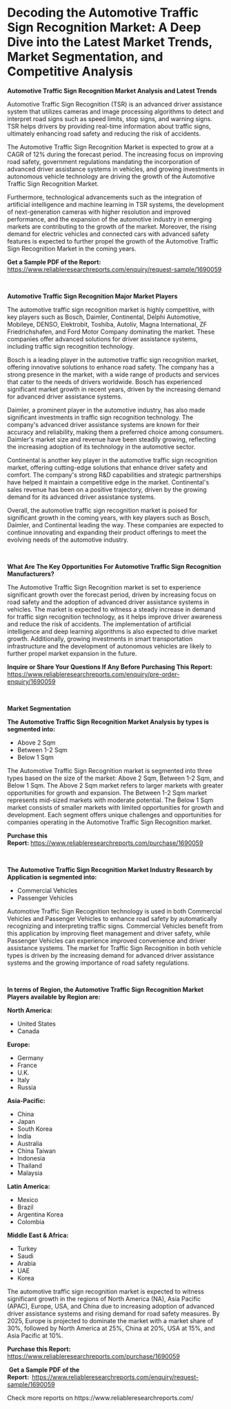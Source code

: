 <p><h1>Decoding the Automotive Traffic Sign Recognition Market: A Deep Dive into the Latest Market Trends, Market Segmentation, and Competitive Analysis</h1></p><p><strong>Automotive Traffic Sign Recognition Market Analysis and Latest Trends</strong></p>
<p><p>Automotive Traffic Sign Recognition (TSR) is an advanced driver assistance system that utilizes cameras and image processing algorithms to detect and interpret road signs such as speed limits, stop signs, and warning signs. TSR helps drivers by providing real-time information about traffic signs, ultimately enhancing road safety and reducing the risk of accidents.</p><p>The Automotive Traffic Sign Recognition Market is expected to grow at a CAGR of 12% during the forecast period. The increasing focus on improving road safety, government regulations mandating the incorporation of advanced driver assistance systems in vehicles, and growing investments in autonomous vehicle technology are driving the growth of the Automotive Traffic Sign Recognition Market.</p><p>Furthermore, technological advancements such as the integration of artificial intelligence and machine learning in TSR systems, the development of next-generation cameras with higher resolution and improved performance, and the expansion of the automotive industry in emerging markets are contributing to the growth of the market. Moreover, the rising demand for electric vehicles and connected cars with advanced safety features is expected to further propel the growth of the Automotive Traffic Sign Recognition Market in the coming years.</p></p>
<p><strong>Get a Sample PDF of the Report:&nbsp;</strong> <a href="https://www.reliableresearchreports.com/enquiry/request-sample/1690059">https://www.reliableresearchreports.com/enquiry/request-sample/1690059</a></p>
<p>&nbsp;</p>
<p><strong>Automotive Traffic Sign Recognition Major Market Players</strong></p>
<p><p>The automotive traffic sign recognition market is highly competitive, with key players such as Bosch, Daimler, Continental, Delphi Automotive, Mobileye, DENSO, Elektrobit, Toshiba, Autoliv, Magna International, ZF Friedrichshafen, and Ford Motor Company dominating the market. These companies offer advanced solutions for driver assistance systems, including traffic sign recognition technology.</p><p>Bosch is a leading player in the automotive traffic sign recognition market, offering innovative solutions to enhance road safety. The company has a strong presence in the market, with a wide range of products and services that cater to the needs of drivers worldwide. Bosch has experienced significant market growth in recent years, driven by the increasing demand for advanced driver assistance systems.</p><p>Daimler, a prominent player in the automotive industry, has also made significant investments in traffic sign recognition technology. The company's advanced driver assistance systems are known for their accuracy and reliability, making them a preferred choice among consumers. Daimler's market size and revenue have been steadily growing, reflecting the increasing adoption of its technology in the automotive sector.</p><p>Continental is another key player in the automotive traffic sign recognition market, offering cutting-edge solutions that enhance driver safety and comfort. The company's strong R&D capabilities and strategic partnerships have helped it maintain a competitive edge in the market. Continental's sales revenue has been on a positive trajectory, driven by the growing demand for its advanced driver assistance systems.</p><p>Overall, the automotive traffic sign recognition market is poised for significant growth in the coming years, with key players such as Bosch, Daimler, and Continental leading the way. These companies are expected to continue innovating and expanding their product offerings to meet the evolving needs of the automotive industry.</p></p>
<p>&nbsp;</p>
<p><strong>What Are The Key Opportunities For Automotive Traffic Sign Recognition Manufacturers?</strong></p>
<p><p>The Automotive Traffic Sign Recognition market is set to experience significant growth over the forecast period, driven by increasing focus on road safety and the adoption of advanced driver assistance systems in vehicles. The market is expected to witness a steady increase in demand for traffic sign recognition technology, as it helps improve driver awareness and reduce the risk of accidents. The implementation of artificial intelligence and deep learning algorithms is also expected to drive market growth. Additionally, growing investments in smart transportation infrastructure and the development of autonomous vehicles are likely to further propel market expansion in the future.</p></p>
<p><strong>Inquire or Share Your Questions If Any Before Purchasing This Report:</strong> <a href="https://www.reliableresearchreports.com/enquiry/pre-order-enquiry/1690059">https://www.reliableresearchreports.com/enquiry/pre-order-enquiry/1690059</a></p>
<p>&nbsp;</p>
<p><strong>Market Segmentation</strong></p>
<p><strong>The Automotive Traffic Sign Recognition Market Analysis by types is segmented into:</strong></p>
<p><ul><li>Above 2 Sqm</li><li>Between 1-2 Sqm</li><li>Below 1 Sqm</li></ul></p>
<p><p>The Automotive Traffic Sign Recognition market is segmented into three types based on the size of the market: Above 2 Sqm, Between 1-2 Sqm, and Below 1 Sqm. The Above 2 Sqm market refers to larger markets with greater opportunities for growth and expansion. The Between 1-2 Sqm market represents mid-sized markets with moderate potential. The Below 1 Sqm market consists of smaller markets with limited opportunities for growth and development. Each segment offers unique challenges and opportunities for companies operating in the Automotive Traffic Sign Recognition market.</p></p>
<p><strong>Purchase this Report:&nbsp;</strong><a href="https://www.reliableresearchreports.com/purchase/1690059">https://www.reliableresearchreports.com/purchase/1690059</a></p>
<p>&nbsp;</p>
<p><strong>The Automotive Traffic Sign Recognition Market Industry Research by Application is segmented into:</strong></p>
<p><ul><li>Commercial Vehicles</li><li>Passenger Vehicles</li></ul></p>
<p><p>Automotive Traffic Sign Recognition technology is used in both Commercial Vehicles and Passenger Vehicles to enhance road safety by automatically recognizing and interpreting traffic signs. Commercial Vehicles benefit from this application by improving fleet management and driver safety, while Passenger Vehicles can experience improved convenience and driver assistance systems. The market for Traffic Sign Recognition in both vehicle types is driven by the increasing demand for advanced driver assistance systems and the growing importance of road safety regulations.</p></p>
<p>&nbsp;</p>
<p><strong>In terms of Region, the Automotive Traffic Sign Recognition Market Players available by Region are:</strong></p>
<p>
    <p> <strong> North America: </strong>
        <ul>
            <li>United States</li>
            <li>Canada</li>
        </ul>
        </p> 
    <p> <strong> Europe: </strong>
        <ul>
            <li>Germany</li>
            <li>France</li>
            <li>U.K.</li>
            <li>Italy</li>
            <li>Russia</li>
        </ul>
        </p> 
    <p> <strong> Asia-Pacific: </strong>
        <ul>
            <li>China</li>
            <li>Japan</li>
            <li>South Korea</li>
            <li>India</li>
            <li>Australia</li>
            <li>China Taiwan</li>
            <li>Indonesia</li>
            <li>Thailand</li>
            <li>Malaysia</li>
        </ul>
        </p> 
    <p> <strong> Latin America: </strong>
        <ul>
            <li>Mexico</li>
            <li>Brazil</li>
            <li>Argentina Korea</li>
            <li>Colombia</li>
        </ul>
        </p> 
    <p> <strong> Middle East & Africa: </strong>
        <ul>
            <li>Turkey</li>
            <li>Saudi</li>
            <li>Arabia</li>
            <li>UAE</li>
            <li>Korea</li>
        </ul>
    </p>
    </p>
<p><p>The automotive traffic sign recognition market is expected to witness significant growth in the regions of North America (NA), Asia Pacific (APAC), Europe, USA, and China due to increasing adoption of advanced driver assistance systems and rising demand for road safety measures. By 2025, Europe is projected to dominate the market with a market share of 30%, followed by North America at 25%, China at 20%, USA at 15%, and Asia Pacific at 10%.</p></p>
<p><strong>Purchase this Report: </strong><a href="https://www.reliableresearchreports.com/purchase/1690059">https://www.reliableresearchreports.com/purchase/1690059</a></p>
<p>&nbsp;<strong>Get a Sample PDF of the Report:&nbsp;&nbsp;</strong><a href="https://www.reliableresearchreports.com/enquiry/request-sample/1690059">https://www.reliableresearchreports.com/enquiry/request-sample/1690059</a></p>
<p><strong></strong></p>
<p>Check more reports on https://www.reliableresearchreports.com/</p>